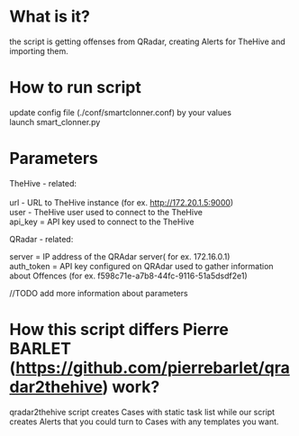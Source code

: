 # What is it?
the script is getting offenses from QRadar, creating Alerts for TheHive and importing them.

# How to run script
update config file (./conf/smartclonner.conf) by your values<br/>
launch smart_clonner.py

# Parameters

TheHive - related:<br/>
<br/>
url - URL to TheHive instance (for ex. http://172.20.1.5:9000)<br/>
user - TheHive user used to connect to the TheHive<br/>
api_key = API key used to connect to the TheHive<br/>

QRadar - related:

server = IP address of the QRAdar server( for ex. 172.16.0.1)<br/>
auth_token = API key configured on QRAdar used to gather information about Offences (for ex. f598c71e-a7b8-44fc-9116-51a5dsdf2e1)<br/>

//TODO add more information about parameters

# How this script differs Pierre BARLET (https://github.com/pierrebarlet/qradar2thehive) work?
qradar2thehive script creates Cases with static task list while our script creates Alerts that you could turn to Cases with any templates you want.